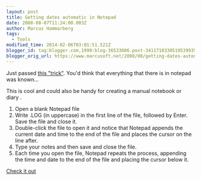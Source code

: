 ```yaml
---
layout: post
title: Getting dates automatic in Notepad
date: 2008-08-07T11:24:00.003Z
author: Marcus Hammarberg
tags:
  - Tools
modified_time: 2014-02-06T03:01:51.521Z
blogger_id: tag:blogger.com,1999:blog-36533086.post-3411710330519539935
blogger_orig_url: https://www.marcusoft.net/2008/08/getting-dates-automatic-in-notepad.html
---
```





Just passed [this
"trick"](http://blogs.msdn.com/ddysart/archive/2006/07/06/658295.aspx).
You'd think that everything that there is in notepad was known...

This is cool and could also be handy for creating a manual notebook or
diary .

1. Open a blank Notepad file
2. Write .LOG (in uppercase) in the first line of the file, followed by
    Enter. Save the file and close it.
3. Double-click the file to open it and notice that Notepad appends the
    current date and time to the end of the file and places the cursor
    on the line after.
4. Type your notes and then save and close the file.
5. Each time you open the file, Notepad repeats the process, appending
    the time and date to the end of the file and placing the cursor
    below it.

[Check it
out](http://blogs.msdn.com/ddysart/archive/2006/07/06/658295.aspx)
